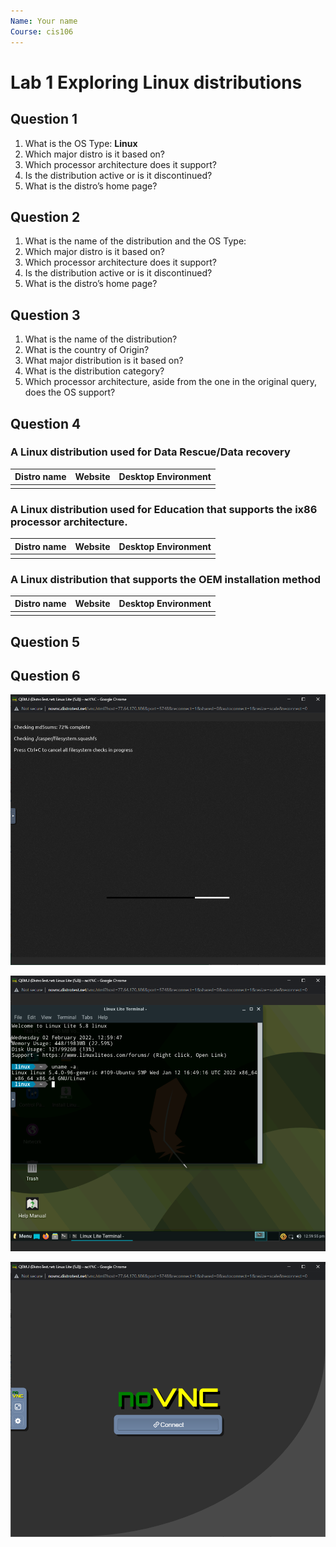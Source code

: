 ```yaml
---
Name: Your name
Course: cis106
---
```


# Lab 1 Exploring Linux distributions

## Question 1
1. What is the OS Type: **Linux**
2. Which major distro is it based on?
3. Which processor architecture does it support?
4. Is the distribution active or is it discontinued?
5. What is the distro’s home page?


## Question 2
1. What is the name of the distribution and the OS Type:
2. Which major distro is it based on?
3. Which processor architecture does it support?
4. Is the distribution active or is it discontinued?
5. What is the distro’s home page?


## Question 3
1. What is the name of the distribution?
2. What is the country of Origin?
3. What major distribution is it based on?
4. What is the distribution category?
5. Which processor architecture, aside from the one in the original query, does the OS support?

## Question 4
### A Linux distribution used for Data Rescue/Data recovery

| Distro name | Website | Desktop Environment |
|-------------|---------|---------------------|
|             |         |                     |

### A Linux distribution used for Education that supports the ix86 processor architecture.

| Distro name | Website | Desktop Environment |
|-------------|---------|---------------------|
|             |         |                     |

### A Linux distribution that supports the OEM installation method

| Distro name | Website | Desktop Environment |
|-------------|---------|---------------------|
|             |         |                     |

## Question 5


## Question 6

![question 6.1](q6.1.png)

![question 6.2](q6.2.png)

![question 6.3](q6.3.png)